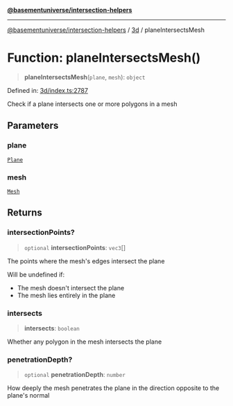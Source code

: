 [**@basementuniverse/intersection-helpers**](../../README.md)

***

[@basementuniverse/intersection-helpers](../../README.md) / [3d](../README.md) / planeIntersectsMesh

# Function: planeIntersectsMesh()

> **planeIntersectsMesh**(`plane`, `mesh`): `object`

Defined in: [3d/index.ts:2787](https://github.com/basementuniverse/intersection-helpers/blob/a748c1cf3d5365b189253eb2878888a254b5c3a1/src/3d/index.ts#L2787)

Check if a plane intersects one or more polygons in a mesh

## Parameters

### plane

[`Plane`](../types/type-aliases/Plane.md)

### mesh

[`Mesh`](../types/type-aliases/Mesh.md)

## Returns

### intersectionPoints?

> `optional` **intersectionPoints**: `vec3`[]

The points where the mesh's edges intersect the plane

Will be undefined if:
- The mesh doesn't intersect the plane
- The mesh lies entirely in the plane

### intersects

> **intersects**: `boolean`

Whether any polygon in the mesh intersects the plane

### penetrationDepth?

> `optional` **penetrationDepth**: `number`

How deeply the mesh penetrates the plane in the direction opposite to
the plane's normal

